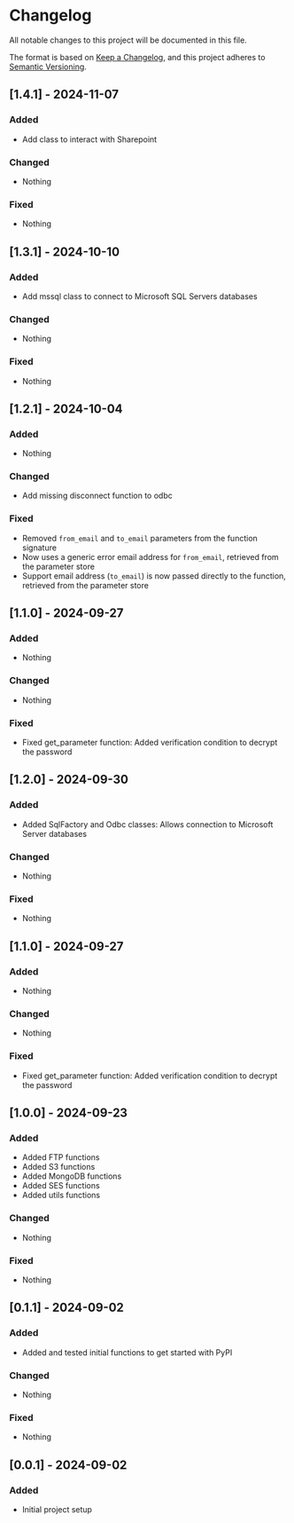 # Changelog

All notable changes to this project will be documented in this file.

The format is based on [Keep a Changelog](https://keepachangelog.com/en/1.0.0/),
and this project adheres to [Semantic Versioning](https://semver.org/spec/v2.0.0.html).

## [1.4.1] - 2024-11-07

### Added
- Add class to interact with Sharepoint

### Changed
- Nothing

### Fixed
- Nothing

## [1.3.1] - 2024-10-10

### Added
- Add mssql class to connect to Microsoft SQL Servers databases

### Changed
- Nothing

### Fixed
- Nothing

## [1.2.1] - 2024-10-04

### Added
- Nothing

### Changed
- Add missing disconnect function to odbc

### Fixed
- Removed `from_email` and `to_email` parameters from the function signature
- Now uses a generic error email address for `from_email`, retrieved from the parameter store
- Support email address (`to_email`) is now passed directly to the function, retrieved from the parameter store

## [1.1.0] - 2024-09-27

### Added
- Nothing

### Changed
- Nothing

### Fixed
- Fixed get_parameter function: Added verification condition to decrypt the password

## [1.2.0] - 2024-09-30

### Added
- Added SqlFactory and Odbc classes: Allows connection to Microsoft Server databases

### Changed
- Nothing

### Fixed
- Nothing

## [1.1.0] - 2024-09-27

### Added
- Nothing

### Changed
- Nothing

### Fixed
- Fixed get_parameter function: Added verification condition to decrypt the password

## [1.0.0] - 2024-09-23

### Added
- Added FTP functions
- Added S3 functions
- Added MongoDB functions
- Added SES functions
- Added utils functions

### Changed
- Nothing

### Fixed
- Nothing

## [0.1.1] - 2024-09-02

### Added
- Added and tested initial functions to get started with PyPI

### Changed
- Nothing

### Fixed
- Nothing

## [0.0.1] - 2024-09-02

### Added
- Initial project setup